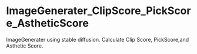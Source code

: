 # ImageGenerater_ClipScore_PickScore_AstheticScore
ImageGenerater using stable diffusion. Calculate Clip Score, PickScore,and Asthetic Score.
